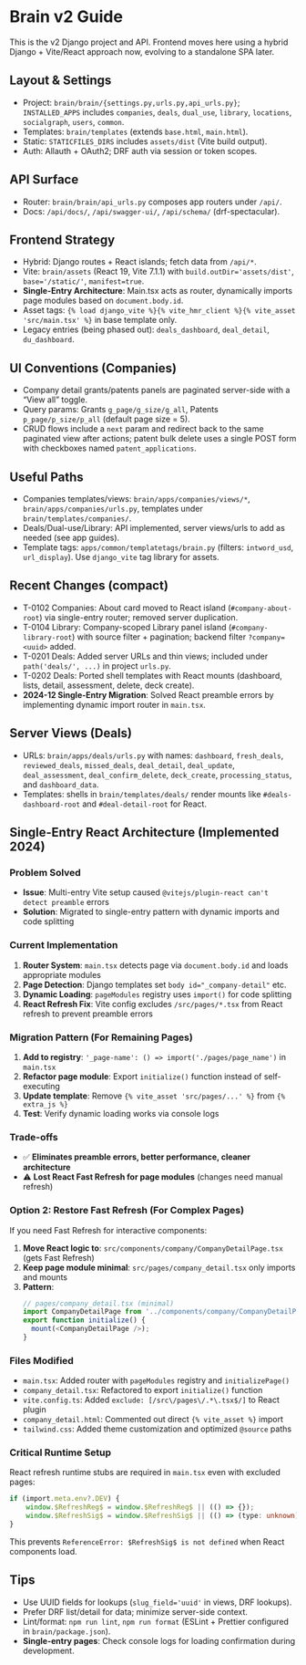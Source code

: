 # Brain v2 Guide

This is the v2 Django project and API. Frontend moves here using a hybrid Django + Vite/React approach now, evolving to a standalone SPA later.

## Layout & Settings
- Project: `brain/brain/{settings.py,urls.py,api_urls.py}`; `INSTALLED_APPS` includes `companies`, `deals`, `dual_use`, `library`, `locations`, `socialgraph`, `users`, `common`.
- Templates: `brain/templates` (extends `base.html`, `main.html`).
- Static: `STATICFILES_DIRS` includes `assets/dist` (Vite build output).
- Auth: Allauth + OAuth2; DRF auth via session or token scopes.

## API Surface
- Router: `brain/brain/api_urls.py` composes app routers under `/api/`.
- Docs: `/api/docs/`, `/api/swagger-ui/`, `/api/schema/` (drf-spectacular).

## Frontend Strategy
- Hybrid: Django routes + React islands; fetch data from `/api/*`.
- Vite: `brain/assets` (React 19, Vite 7.1.1) with `build.outDir='assets/dist'`, `base='/static/'`, `manifest=true`.
- **Single-Entry Architecture**: Main.tsx acts as router, dynamically imports page modules based on `document.body.id`.
- Asset tags: `{% load django_vite %}{% vite_hmr_client %}{% vite_asset 'src/main.tsx' %}` in base template only.
- Legacy entries (being phased out): `deals_dashboard`, `deal_detail`, `du_dashboard`.

## UI Conventions (Companies)
- Company detail grants/patents panels are paginated server-side with a “View all” toggle.
- Query params: Grants `g_page/g_size/g_all`, Patents `p_page/p_size/p_all` (default page size = 5).
- CRUD flows include a `next` param and redirect back to the same paginated view after actions; patent bulk delete uses a single POST form with checkboxes named `patent_applications`.

## Useful Paths
- Companies templates/views: `brain/apps/companies/views/*`, `brain/apps/companies/urls.py`, templates under `brain/templates/companies/`.
- Deals/Dual-use/Library: API implemented, server views/urls to add as needed (see app guides).
- Template tags: `apps/common/templatetags/brain.py` (filters: `intword_usd`, `url_display`). Use `django_vite` tag library for assets.

## Recent Changes (compact)
- T-0102 Companies: About card moved to React island (`#company-about-root`) via single-entry router; removed server duplication.
- T-0104 Library: Company-scoped Library panel island (`#company-library-root`) with source filter + pagination; backend filter `?company=<uuid>` added.
- T-0201 Deals: Added server URLs and thin views; included under `path('deals/', ...)` in project `urls.py`.
- T-0202 Deals: Ported shell templates with React mounts (dashboard, lists, detail, assessment, delete, deck create).
- **2024-12 Single-Entry Migration**: Solved React preamble errors by implementing dynamic import router in `main.tsx`.

## Server Views (Deals)
- URLs: `brain/apps/deals/urls.py` with names: `dashboard`, `fresh_deals`, `reviewed_deals`, `missed_deals`, `deal_detail`, `deal_update`, `deal_assessment`, `deal_confirm_delete`, `deck_create`, `processing_status`, and `dashboard_data`.
- Templates: shells in `brain/templates/deals/` render mounts like `#deals-dashboard-root` and `#deal-detail-root` for React.

## Single-Entry React Architecture (Implemented 2024)

### Problem Solved
- **Issue**: Multi-entry Vite setup caused `@vitejs/plugin-react can't detect preamble` errors
- **Solution**: Migrated to single-entry pattern with dynamic imports and code splitting

### Current Implementation
1. **Router System**: `main.tsx` detects page via `document.body.id` and loads appropriate modules
2. **Page Detection**: Django templates set `body id="_company-detail"` etc.
3. **Dynamic Loading**: `pageModules` registry uses `import()` for code splitting
4. **React Refresh Fix**: Vite config excludes `/src/pages/*.tsx` from React refresh to prevent preamble errors

### Migration Pattern (For Remaining Pages)
1. **Add to registry**: `'_page-name': () => import('./pages/page_name')` in `main.tsx`
2. **Refactor page module**: Export `initialize()` function instead of self-executing
3. **Update template**: Remove `{% vite_asset 'src/pages/...' %}` from `{% extra_js %}`
4. **Test**: Verify dynamic loading works via console logs

### Trade-offs
- ✅ **Eliminates preamble errors, better performance, cleaner architecture**
- ⚠️ **Lost React Fast Refresh for page modules** (changes need manual refresh)

### Option 2: Restore Fast Refresh (For Complex Pages)
If you need Fast Refresh for interactive components:
1. **Move React logic to**: `src/components/company/CompanyDetailPage.tsx` (gets Fast Refresh)
2. **Keep page module minimal**: `src/pages/company_detail.tsx` only imports and mounts
3. **Pattern**:
   ```typescript
   // pages/company_detail.tsx (minimal)
   import CompanyDetailPage from '../components/company/CompanyDetailPage';
   export function initialize() { 
     mount(<CompanyDetailPage />); 
   }
   ```

### Files Modified
- `main.tsx`: Added router with `pageModules` registry and `initializePage()`
- `company_detail.tsx`: Refactored to export `initialize()` function
- `vite.config.ts`: Added `exclude: [/src\/pages\/.*\.tsx$/]` to React plugin
- `company_detail.html`: Commented out direct `{% vite_asset %}` import
- `tailwind.css`: Added theme customization and optimized `@source` paths

### Critical Runtime Setup
React refresh runtime stubs are required in `main.tsx` even with excluded pages:
```typescript
if (import.meta.env?.DEV) {
    window.$RefreshReg$ = window.$RefreshReg$ || (() => {});
    window.$RefreshSig$ = window.$RefreshSig$ || (() => (type: unknown) => type);
}
```
This prevents `ReferenceError: $RefreshSig$ is not defined` when React components load.

## Tips
- Use UUID fields for lookups (`slug_field='uuid'` in views, DRF lookups).
- Prefer DRF list/detail for data; minimize server-side context.
- Lint/format: `npm run lint`, `npm run format` (ESLint + Prettier configured in `brain/package.json`).
- **Single-entry pages**: Check console logs for loading confirmation during development.
